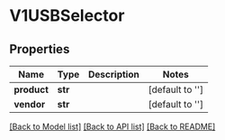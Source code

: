 # V1USBSelector

## Properties
Name | Type | Description | Notes
------------ | ------------- | ------------- | -------------
**product** | **str** |  | [default to '']
**vendor** | **str** |  | [default to '']

[[Back to Model list]](../README.md#documentation-for-models) [[Back to API list]](../README.md#documentation-for-api-endpoints) [[Back to README]](../README.md)


